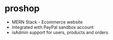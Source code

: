 # proshop
- MERN Stack - Ecommerce website
- Integrated with PayPal sandbox account
- isAdmin support for users, products and orders
